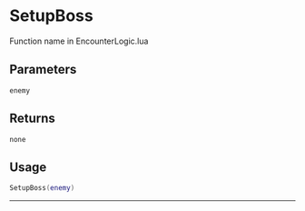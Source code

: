 # SetupBoss
Function name in EncounterLogic.lua
## Parameters
`enemy`
## Returns
`none`
## Usage
```lua
SetupBoss(enemy)
```
---
